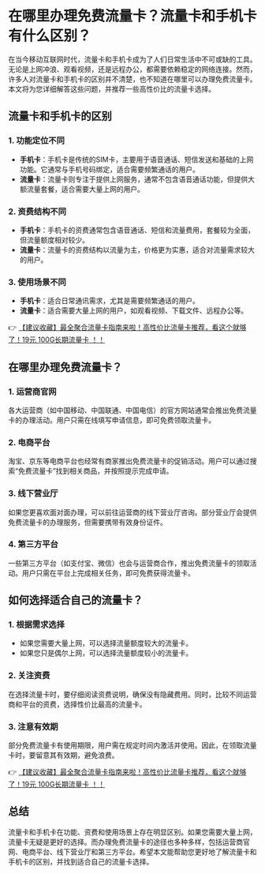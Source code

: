 # 在哪里办理免费流量卡？流量卡和手机卡有什么区别？

在当今移动互联网时代，流量卡和手机卡成为了人们日常生活中不可或缺的工具。无论是上网冲浪、观看视频，还是远程办公，都需要依赖稳定的网络连接。然而，许多人对流量卡和手机卡的区别并不清楚，也不知道在哪里可以办理免费流量卡。本文将为您详细解答这些问题，并推荐一些高性价比的流量卡选择。

## 流量卡和手机卡的区别

### 1. 功能定位不同
- **手机卡**：手机卡是传统的SIM卡，主要用于语音通话、短信发送和基础的上网功能。它通常与手机号码绑定，适合需要频繁通话的用户。
- **流量卡**：流量卡则专注于提供上网服务，通常不包含语音通话功能，但提供大额流量套餐，适合需要大量上网的用户。

### 2. 资费结构不同
- **手机卡**：手机卡的资费通常包含语音通话、短信和流量费用，套餐较为全面，但流量额度相对较少。
- **流量卡**：流量卡的资费结构以流量为主，价格更为实惠，适合对流量需求较大的用户。

### 3. 使用场景不同
- **手机卡**：适合日常通讯需求，尤其是需要频繁通话的用户。
- **流量卡**：适合需要大量上网的用户，如观看视频、下载文件、远程办公等。

👉 [【建议收藏】最全聚合流量卡指南来啦！高性价比流量卡推荐，看这个就够了！19元 100G长期流量卡 ！！](https://bit.ly/Liuliangka)

## 在哪里办理免费流量卡？

### 1. 运营商官网
各大运营商（如中国移动、中国联通、中国电信）的官方网站通常会推出免费流量卡的办理活动。用户只需在线填写申请信息，即可免费领取流量卡。

### 2. 电商平台
淘宝、京东等电商平台也经常有商家推出免费流量卡的促销活动。用户可以通过搜索“免费流量卡”找到相关商品，并按照提示完成申请。

### 3. 线下营业厅
如果您更喜欢面对面办理，可以前往运营商的线下营业厅咨询。部分营业厅会提供免费流量卡的办理服务，但需要携带有效身份证件。

### 4. 第三方平台
一些第三方平台（如支付宝、微信）也会与运营商合作，推出免费流量卡的领取活动。用户只需在平台上完成相关任务，即可免费获得流量卡。

## 如何选择适合自己的流量卡？

### 1. 根据需求选择
- 如果您需要大量上网，可以选择流量额度较大的流量卡。
- 如果您只是偶尔上网，可以选择流量额度较小的流量卡。

### 2. 关注资费
在选择流量卡时，要仔细阅读资费说明，确保没有隐藏费用。同时，比较不同运营商和平台的资费，选择性价比最高的流量卡。

### 3. 注意有效期
部分免费流量卡有使用期限，用户需在规定时间内激活并使用。因此，在领取流量卡时，要留意其有效期，避免浪费。

👉 [【建议收藏】最全聚合流量卡指南来啦！高性价比流量卡推荐，看这个就够了！19元 100G长期流量卡 ！！](https://bit.ly/Liuliangka)

## 总结

流量卡和手机卡在功能、资费和使用场景上存在明显区别。如果您需要大量上网，流量卡无疑是更好的选择。而办理免费流量卡的途径也多种多样，包括运营商官网、电商平台、线下营业厅和第三方平台。希望本文能帮助您更好地了解流量卡和手机卡的区别，并找到适合自己的流量卡选择。